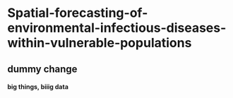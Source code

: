 # Spatial-forecasting-of-environmental-infectious-diseases-within-vulnerable-populations

## dummy change

#### big things, biiig data

